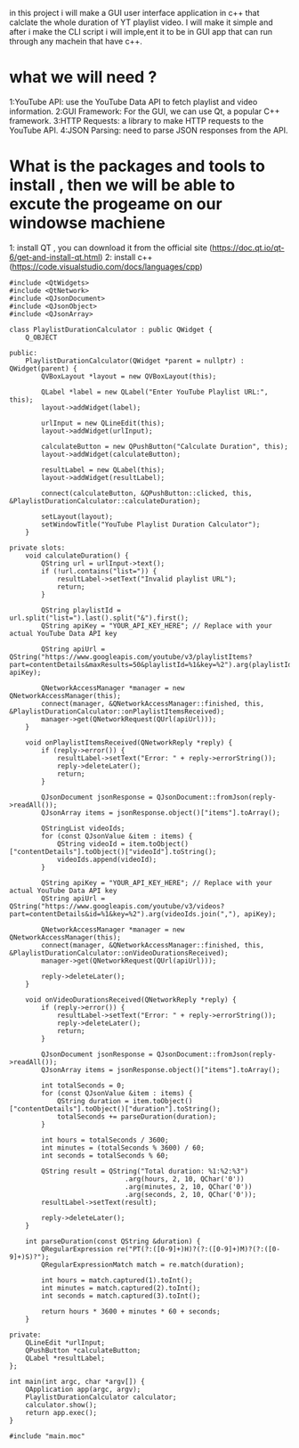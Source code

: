 in this project i will make a GUI user interface application in c++ that calclate the whole duration of YT playlist video. 
I will make it simple and after i make the CLI script i will imple,ent it to be in GUI app that can run through any machein that have c++. 
# what we will need ? 
1:YouTube API: use the YouTube Data API to fetch playlist and video information.
2:GUI Framework: For the GUI, we can use Qt, a popular C++ framework.
3:HTTP Requests:  a library to make HTTP requests to the YouTube API.
4:JSON Parsing:  need to parse JSON responses from the API.

# What is the packages and tools to install , then we will be able to excute the progeame on our windowse machiene 

1: install QT , you can download it from the official site (https://doc.qt.io/qt-6/get-and-install-qt.html)
2: install c++ (https://code.visualstudio.com/docs/languages/cpp)
```
#include <QtWidgets>
#include <QtNetwork>
#include <QJsonDocument>
#include <QJsonObject>
#include <QJsonArray>

class PlaylistDurationCalculator : public QWidget {
    Q_OBJECT

public:
    PlaylistDurationCalculator(QWidget *parent = nullptr) : QWidget(parent) {
        QVBoxLayout *layout = new QVBoxLayout(this);

        QLabel *label = new QLabel("Enter YouTube Playlist URL:", this);
        layout->addWidget(label);

        urlInput = new QLineEdit(this);
        layout->addWidget(urlInput);

        calculateButton = new QPushButton("Calculate Duration", this);
        layout->addWidget(calculateButton);

        resultLabel = new QLabel(this);
        layout->addWidget(resultLabel);

        connect(calculateButton, &QPushButton::clicked, this, &PlaylistDurationCalculator::calculateDuration);

        setLayout(layout);
        setWindowTitle("YouTube Playlist Duration Calculator");
    }

private slots:
    void calculateDuration() {
        QString url = urlInput->text();
        if (!url.contains("list=")) {
            resultLabel->setText("Invalid playlist URL");
            return;
        }

        QString playlistId = url.split("list=").last().split("&").first();
        QString apiKey = "YOUR_API_KEY_HERE"; // Replace with your actual YouTube Data API key

        QString apiUrl = QString("https://www.googleapis.com/youtube/v3/playlistItems?part=contentDetails&maxResults=50&playlistId=%1&key=%2").arg(playlistId, apiKey);

        QNetworkAccessManager *manager = new QNetworkAccessManager(this);
        connect(manager, &QNetworkAccessManager::finished, this, &PlaylistDurationCalculator::onPlaylistItemsReceived);
        manager->get(QNetworkRequest(QUrl(apiUrl)));
    }

    void onPlaylistItemsReceived(QNetworkReply *reply) {
        if (reply->error()) {
            resultLabel->setText("Error: " + reply->errorString());
            reply->deleteLater();
            return;
        }

        QJsonDocument jsonResponse = QJsonDocument::fromJson(reply->readAll());
        QJsonArray items = jsonResponse.object()["items"].toArray();

        QStringList videoIds;
        for (const QJsonValue &item : items) {
            QString videoId = item.toObject()["contentDetails"].toObject()["videoId"].toString();
            videoIds.append(videoId);
        }

        QString apiKey = "YOUR_API_KEY_HERE"; // Replace with your actual YouTube Data API key
        QString apiUrl = QString("https://www.googleapis.com/youtube/v3/videos?part=contentDetails&id=%1&key=%2").arg(videoIds.join(","), apiKey);

        QNetworkAccessManager *manager = new QNetworkAccessManager(this);
        connect(manager, &QNetworkAccessManager::finished, this, &PlaylistDurationCalculator::onVideoDurationsReceived);
        manager->get(QNetworkRequest(QUrl(apiUrl)));

        reply->deleteLater();
    }

    void onVideoDurationsReceived(QNetworkReply *reply) {
        if (reply->error()) {
            resultLabel->setText("Error: " + reply->errorString());
            reply->deleteLater();
            return;
        }

        QJsonDocument jsonResponse = QJsonDocument::fromJson(reply->readAll());
        QJsonArray items = jsonResponse.object()["items"].toArray();

        int totalSeconds = 0;
        for (const QJsonValue &item : items) {
            QString duration = item.toObject()["contentDetails"].toObject()["duration"].toString();
            totalSeconds += parseDuration(duration);
        }

        int hours = totalSeconds / 3600;
        int minutes = (totalSeconds % 3600) / 60;
        int seconds = totalSeconds % 60;

        QString result = QString("Total duration: %1:%2:%3")
                             .arg(hours, 2, 10, QChar('0'))
                             .arg(minutes, 2, 10, QChar('0'))
                             .arg(seconds, 2, 10, QChar('0'));
        resultLabel->setText(result);

        reply->deleteLater();
    }

    int parseDuration(const QString &duration) {
        QRegularExpression re("PT(?:([0-9]+)H)?(?:([0-9]+)M)?(?:([0-9]+)S)?");
        QRegularExpressionMatch match = re.match(duration);

        int hours = match.captured(1).toInt();
        int minutes = match.captured(2).toInt();
        int seconds = match.captured(3).toInt();

        return hours * 3600 + minutes * 60 + seconds;
    }

private:
    QLineEdit *urlInput;
    QPushButton *calculateButton;
    QLabel *resultLabel;
};

int main(int argc, char *argv[]) {
    QApplication app(argc, argv);
    PlaylistDurationCalculator calculator;
    calculator.show();
    return app.exec();
}

#include "main.moc"
```

